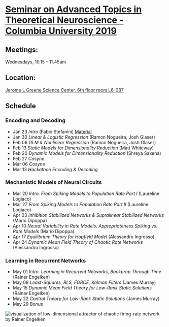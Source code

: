 # **[Seminar on Advanced Topics in Theoretical Neuroscience - Columbia University 2019](https://ctn.zuckermaninstitute.columbia.edu/courses)** 


## Meetings:
Wednesdays, 10.15 - 11.45am

## Location:
[Jerome L Greene Science Center, 6th floor room L6-087](https://www.google.com/maps/place/Jerome+L.+Greene+Science+Center/@40.816851,-73.960152,17z/data=!3m1!4b1!4m5!3m4!1s0x89c2f669953b6523:0xc3a414ae00347fea!8m2!3d40.816847!4d-73.957958)

## Schedule
### Encoding and Decoding
* Jan 23       <space>*Intro* (Fabio Stefanini) [Material](https://drive.google.com/open?id=1jjyByf2NE3IOj93blFpSCtpFJMUATJJY)
* Jan 30       <space>*Linear & Logistic Regression* (Ramon Nogueira, Josh Glaser)  
* Feb 06       <space>*GLM & Nonlinear Regression* (Ramon Nogueira, Josh Glaser)
* Feb 13       <space>*Static Models for Dimensionality Reduction* (Matt Whiteway)
* Feb 20       <space>*Dynamic Models for Dimensionality Reduction* (Shreya Saxena)  
* Feb 27       <space>*Cosyne*  
* Mar 06       <space>*Cosyne*  
* Mar 13       <space>*Hackathon Encoding & Decoding*  


### Mechanistic Models of Neural Circuits
* Mar 20       <space>*Intro. From Spiking Models to Population Rate Part I* (Laureline Logiaco)  
* Mar 27       <space>*From Spiking Models to Population Rate Part II* (Laureline Logiaco)  
* Apr 03       <space>*Inhibition Stabilized Networks & Supralinear Stabilized Networks* (Mario Dipoppa)  
* Apr 10       <space>*Neural Variability in Rate Models, Appropriateness Spiking vs. Rate Models* (Mario Dipoppa)  
* Apr 17       <space>*Equilibrium Theory for Hopfield Model* (Alessandro Ingrosso)  
* Apr 24       <space>*Dynamic Mean Field Theory of Chaotic Rate Networks* (Alessandro Ingrosso)  


### Learning in Recurrent Networks
* May 01       <space>*Intro. Learning in Recurrent Networks, Backprop Through Time* (Rainer Engelken)  
* May 08       <space>*Least-Squares, RLS, FORCE, Kalman Filters* (James Murray)  
* May 15       <space>*Dynamic Mean Field Theory for Low-Rank Static Solutions* (Rainer Engelken)  
* May 22       <space>*Control Theory for Low-Rank Static Solutions* (James Murray)  
* May 29       <space>*Bonus*  

![visualization of low-dimensional attractor of chaotic firing-rate network by Rainer Engelken](http://www.columbia.edu/~re2365/attractor.png)
